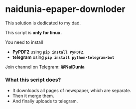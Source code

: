 # naidunia-epaper-downloder

This solution is dedicated to my dad.

This script is **only for linux.**

You need to install 
- **PyPDF2** using **`pip install PyPDF2`**.
- **telegram** using **`pip install python-telegram-bot`**

Join channel on Telegram: **@NaiDunia**

### What this script does?
- It downloads all pages of newspaper, which are separate. 
- Then it merge them.
- And finally uploads to telegram.
